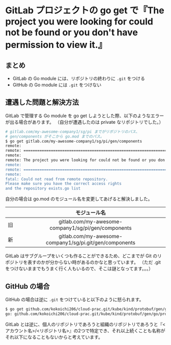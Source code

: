 # GitLab プロジェクトの go get で『The project you were looking for could not be found or you don't have permission to view it.』

## まとめ

- GitLab の Go module には、リポジトリの終わりに `.git` をつける
- GitHub の Go module には `.git` をつけない

## 遭遇した問題と解決方法

GitLab で管理する Go module を go get しようとした際、以下のようなエラーが出る場合があります。
（自分が遭遇したのは private なリポジトリでした。）

```sh
# gitlab.com/my-awesome-company1/sg/pi までがリポジトリのパス、
# gen/components がそこから go.mod までのパス。
$ go get gitlab.com/my-awesome-company1/sg/pi/gen/components
remote:
remote: ========================================================================
remote:
remote: The project you were looking for could not be found or you don't have permission to view it.
remote:
remote: ========================================================================
remote:
fatal: Could not read from remote repository.
Please make sure you have the correct access rights
and the repository exists.go list
```

自分の場合は go.mod のモジュール名を変更してあげると解決しました。

|  | モジュール名 |
| :---: | :---: |
| 旧 | gitlab.com/my-awesome-company1/sg/pi/gen/components | 
| 新 | gitlab.com/my-awesome-company1/sg/pi.git/gen/components | 

GitLab はサブグループをいくつも作ることができるため、どこまでが Git のリポジトリを表すのかが分からない時があるのかなと思っています。
（ただ .git をつけないままでもうまく行く人もいるので、そこは謎となってます。。。）

## GitHub の場合

GitHub の場合は逆に `.git` をつけていると以下のように怒られます。

``` sh
$ go get github.com/kokoichi206/cloud-prac.git/kube/kind/protobuf/gen/go/protobuf@e8400cb37cbe91162bd11d147ebaf4630f6c80de
go: github.com/kokoichi206/cloud-prac.git/kube/kind/protobuf/gen/go/protobuf@e8400cb37cbe91162bd11d147ebaf4630f6c80de: invalid version control suffix in github.com/ path
```

GitLab とは逆に、個人のリポジトリであろうと組織のリポジトリであろうと『<アカウント名>/<リポジトリ名>』の2つで特定でき、それ以上続くことも名称がそれ以下になることもないからと考えています。
